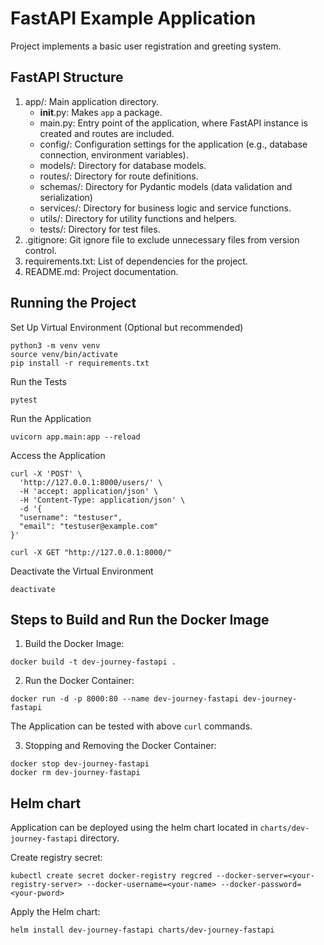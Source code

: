 # FastAPI Example Application

Project implements a basic user registration and greeting system.

## FastAPI Structure

 1. app/: Main application directory.
    - __init__.py: Makes `app` a package.
    - main.py: Entry point of the application, where FastAPI instance is created and routes are included.
    - config/: Configuration settings for the application (e.g., database connection, environment variables). 
    - models/: Directory for database models. 
    - routes/: Directory for route definitions.
    - schemas/: Directory for Pydantic models (data validation and serialization)
    - services/: Directory for business logic and service functions. 
    - utils/: Directory for utility functions and helpers. 
    - tests/: Directory for test files.
 2. .gitignore: Git ignore file to exclude unnecessary files from version control.
 3. requirements.txt: List of dependencies for the project.
 4. README.md: Project documentation.

## Running the Project

Set Up Virtual Environment (Optional but recommended)

```shell
python3 -m venv venv
source venv/bin/activate
pip install -r requirements.txt
```
Run the Tests

```shell
pytest
```

Run the Application

```shell
uvicorn app.main:app --reload
```

Access the Application

```shell
curl -X 'POST' \
  'http://127.0.0.1:8000/users/' \
  -H 'accept: application/json' \
  -H 'Content-Type: application/json' \
  -d '{
  "username": "testuser",
  "email": "testuser@example.com"
}'
```
```shell
curl -X GET "http://127.0.0.1:8000/"
```

Deactivate the Virtual Environment

```shell
deactivate
```

## Steps to Build and Run the Docker Image

 1. Build the Docker Image:

```shell
docker build -t dev-journey-fastapi .
```

 2. Run the Docker Container:

```shell
docker run -d -p 8000:80 --name dev-journey-fastapi dev-journey-fastapi
```

The Application can be tested with above `curl` commands.

 3. Stopping and Removing the Docker Container:

```shell
docker stop dev-journey-fastapi
docker rm dev-journey-fastapi
```

## Helm chart

Application can be deployed using the helm chart located in `charts/dev-journey-fastapi` directory.

Create registry secret:

```shell
kubectl create secret docker-registry regcred --docker-server=<your-registry-server> --docker-username=<your-name> --docker-password=<your-pword>
```

Apply the Helm chart:

```shell
helm install dev-journey-fastapi charts/dev-journey-fastapi
```